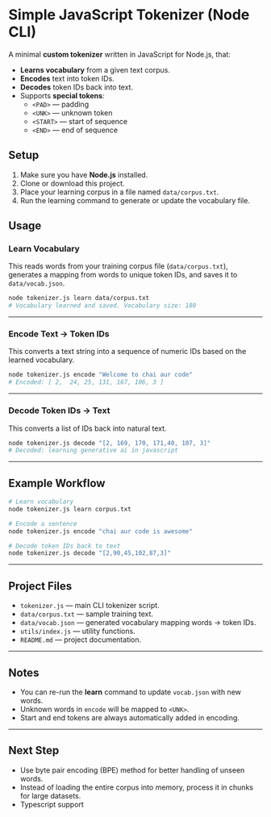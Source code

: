# Simple JavaScript Tokenizer (Node CLI)

A minimal **custom tokenizer** written in JavaScript for Node.js, that:

- **Learns vocabulary** from a given text corpus.
- **Encodes** text into token IDs.
- **Decodes** token IDs back into text.
- Supports **special tokens**:
  - `<PAD>` — padding  
  - `<UNK>` — unknown token  
  - `<START>` — start of sequence  
  - `<END>` — end of sequence  


## Setup

1. Make sure you have **Node.js** installed.
2. Clone or download this project.
3. Place your learning corpus in a file named `data/corpus.txt`.
4. Run the learning command to generate or update the vocabulary file.


## Usage

### Learn Vocabulary
This reads words from your training corpus file (`data/corpus.txt`),
generates a mapping from words to unique token IDs, and saves it to `data/vocab.json`.
```bash
node tokenizer.js learn data/corpus.txt
# Vocabulary learned and saved. Vocabulary size: 180
```

---

### Encode Text → Token IDs
This converts a text string into a sequence of numeric IDs based on the learned vocabulary.
```bash
node tokenizer.js encode "Welcome to chai aur code"
# Encoded: [ 2,  24, 25, 131, 167, 106, 3 ]
```

---

### Decode Token IDs → Text
This converts a list of IDs back into natural text.
```bash
node tokenizer.js decode "[2, 169, 170, 171,40, 107, 3]"
# Decoded: learning generative ai in javascript
```

---

## Example Workflow
```bash
# Learn vocabulary
node tokenizer.js learn corpus.txt  

# Encode a sentence
node tokenizer.js encode "chai aur code is awesome"

# Decode token IDs back to text
node tokenizer.js decode "[2,90,45,102,87,3]"
```

---

## Project Files
- `tokenizer.js` — main CLI tokenizer script.
- `data/corpus.txt` — sample training text.
- `data/vocab.json` — generated vocabulary mapping words → token IDs.
- `utils/index.js` — utility functions.
- `README.md` — project documentation.

---

## Notes
- You can re-run the **learn** command to update `vocab.json` with new words.
- Unknown words in `encode` will be mapped to `<UNK>`.
- Start and end tokens are always automatically added in encoding.

---

## Next Step

- Use byte pair encoding (BPE) method for better handling of unseen words.
- Instead of loading the entire corpus into memory, process it in chunks for large datasets.
- Typescript support
